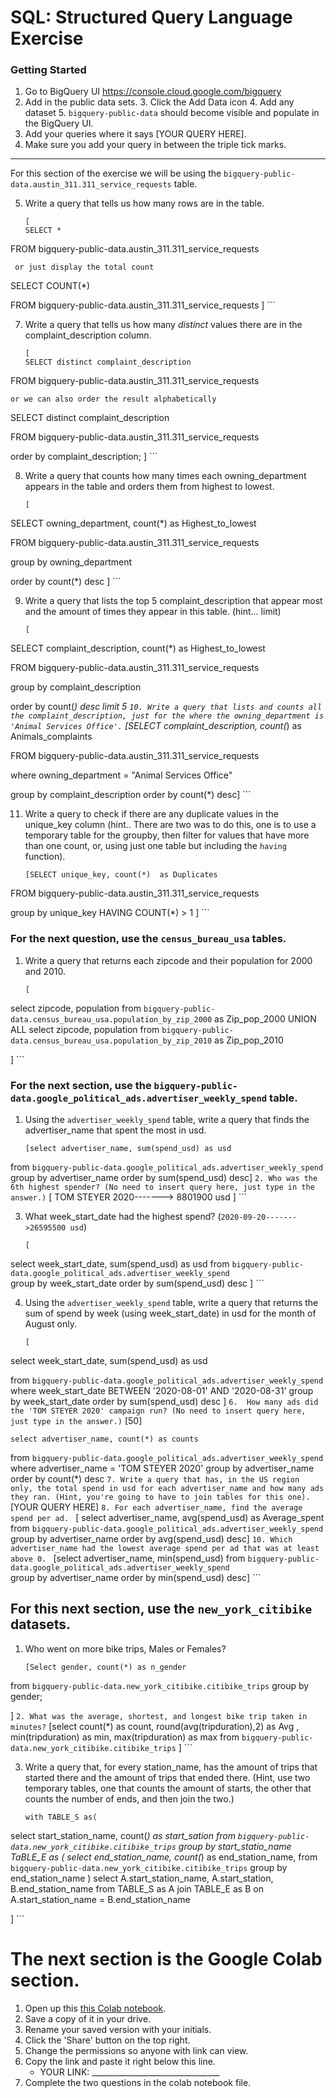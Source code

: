 
# SQL:  Structured Query Language  Exercise

### Getting Started
1. Go to BigQuery UI https://console.cloud.google.com/bigquery
2. Add in the public data sets. 
	3. Click the Add Data icon
	4. Add any dataset
	5. `bigquery-public-data` should become visible and populate in the BigQuery UI. 
3. Add your queries where it says [YOUR QUERY HERE].
4. Make sure you add your query in between the triple tick marks. 
---

For this section of the exercise we will be using the `bigquery-public-data.austin_311.311_service_requests`  table. 

5. Write a query that tells us how many rows are in the table. 
	```
	[
    SELECT *
FROM bigquery-public-data.austin_311.311_service_requests 

  ```  or just display the total count ```
    
SELECT  COUNT(*)  

FROM bigquery-public-data.austin_311.311_service_requests 
]
	```

7. Write a query that tells us how many _distinct_ values there are in the complaint_description column.
	``` 
	[
    SELECT distinct complaint_description
    
FROM bigquery-public-data.austin_311.311_service_requests 

```or we can also order the result alphabetically```

SELECT distinct complaint_description

FROM bigquery-public-data.austin_311.311_service_requests 

order by complaint_description;
]
	```
  
8. Write a query that counts how many times each owning_department appears in the table and orders them from highest to lowest. 
	``` 
	[
SELECT owning_department, count(*)  as Highest_to_lowest

FROM bigquery-public-data.austin_311.311_service_requests 

group by owning_department

order by count(*) desc
]
	```

9. Write a query that lists the top 5 complaint_description that appear most and the amount of times they appear in this table. (hint... limit)
	```
	[
SELECT complaint_description, count(*)  as Highest_to_lowest

FROM bigquery-public-data.austin_311.311_service_requests 

group by complaint_description

order by count(*) desc
limit 5
	  ```
10. Write a query that lists and counts all the complaint_description, just for the where the owning_department is 'Animal Services Office'.
	```
	[SELECT complaint_description, count(*)  as Animals_complaints

FROM bigquery-public-data.austin_311.311_service_requests 

where owning_department = "Animal Services Office"

group by   complaint_description
order by count(*) desc]
	```

11. Write a query to check if there are any duplicate values in the unique_key column (hint.. There are two was to do this, one is to use a temporary table for the groupby, then filter for values that have more than one count, or, using just one table but including the  `having` function). 
	```
	[SELECT unique_key, count(*)  as Duplicates

FROM bigquery-public-data.austin_311.311_service_requests 

group by unique_key
HAVING COUNT(*) > 1
]
	```


### For the next question, use the `census_bureau_usa` tables.

1. Write a query that returns each zipcode and their population for 2000 and 2010. 
	```
	[

select  zipcode, population 
from `bigquery-public-data.census_bureau_usa.population_by_zip_2000` as Zip_pop_2000
UNION ALL
select zipcode, population
from `bigquery-public-data.census_bureau_usa.population_by_zip_2010`  as Zip_pop_2010

]
	```

### For the next section, use the  `bigquery-public-data.google_political_ads.advertiser_weekly_spend` table.
1. Using the `advertiser_weekly_spend` table, write a query that finds the advertiser_name that spent the most in usd. 
	```
	[select advertiser_name, sum(spend_usd) as usd
from `bigquery-public-data.google_political_ads.advertiser_weekly_spend`  
group by advertiser_name
order by sum(spend_usd) desc]
	```
2. Who was the 6th highest spender? (No need to insert query here, just type in the answer.)
	```
	[
    TOM STEYER 2020-------> 8801900 usd
]
	```

3. What week_start_date had the highest spend? (```2020-09-20------->26595500 usd```)
	```
	[
select week_start_date, sum(spend_usd) as usd
from `bigquery-public-data.google_political_ads.advertiser_weekly_spend`  
group by week_start_date
order by sum(spend_usd) desc
]
	```

4. Using the `advertiser_weekly_spend` table, write a query that returns the sum of spend by week (using week_start_date) in usd for the month of August only. 
	```
	[
select week_start_date, sum(spend_usd) as usd

from `bigquery-public-data.google_political_ads.advertiser_weekly_spend`  
where week_start_date BETWEEN '2020-08-01' AND '2020-08-31'
group by week_start_date
order by sum(spend_usd) desc
]
	```
6.  How many ads did the 'TOM STEYER 2020' campaign run? (No need to insert query here, just type in the answer.)
	```
	[50]
    
    select advertiser_name, count(*) as counts
from `bigquery-public-data.google_political_ads.advertiser_weekly_spend`  
where advertiser_name = 'TOM STEYER 2020'
group by advertiser_name
order by count(*) desc
	```
7. Write a query that has, in the US region only, the total spend in usd for each advertiser_name and how many ads they ran. (Hint, you're going to have to join tables for this one). 
	```
		[YOUR QUERY HERE]
	```
8. For each advertiser_name, find the average spend per ad. 
	```
	[ 
select advertiser_name, avg(spend_usd) as Average_spent
from `bigquery-public-data.google_political_ads.advertiser_weekly_spend`  
group by advertiser_name
order by avg(spend_usd) desc]
	```
10. Which advertiser_name had the lowest average spend per ad that was at least above 0. 
	``` 
	[select advertiser_name, min(spend_usd) 
from `bigquery-public-data.google_political_ads.advertiser_weekly_spend`  
group by advertiser_name
order by min(spend_usd) desc]
	```
## For this next section, use the `new_york_citibike` datasets.

1. Who went on more bike trips, Males or Females?
	```
	[Select gender, count(*) as n_gender
from `bigquery-public-data.new_york_citibike.citibike_trips` 
group by gender;

]
	```
2. What was the average, shortest, and longest bike trip taken in minutes?
	```
	[select count(*) as count, 
round(avg(tripduration),2) as Avg , 
min(tripduration) as min,
max(tripduration) as max
from `bigquery-public-data.new_york_citibike.citibike_trips` 
]
	```

3. Write a query that, for every station_name, has the amount of trips that started there and the amount of trips that ended there. (Hint, use two temporary tables, one that counts the amount of starts, the other that counts the number of ends, and then join the two.) 
	```
	with TABLE_S as(
select start_station_name,
count(*) as start_sation
from `bigquery-public-data.new_york_citibike.citibike_trips`
group by start_statio_name
TaBLE_E as ( select end_station_name,
count(*) as end_station_name, 
from `bigquery-public-data.new_york_citibike.citibike_trips` 
group by end_station_name
)
select A.start_station_name, A.start_station, B.end_station_name from TABLE_S as A join TABLE_E as B on A.start_station_name = B.end_station_name



]
	```
# The next section is the Google Colab section.  
1. Open up this [this Colab notebook](https://colab.research.google.com/drive/1kHdTtuHTPEaMH32GotVum41YVdeyzQ74?usp=sharing).
2. Save a copy of it in your drive. 
3. Rename your saved version with your initials. 
4. Click the 'Share' button on the top right.  
5. Change the permissions so anyone with link can view. 
6. Copy the link and paste it right below this line. 
	* YOUR LINK:  ________________________________
9. Complete the two questions in the colab notebook file. 
